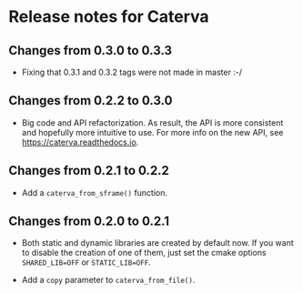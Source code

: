 # Release notes for Caterva

## Changes from 0.3.0 to 0.3.3

* Fixing that 0.3.1 and 0.3.2 tags were not made in master :-/

## Changes from 0.2.2 to 0.3.0

* Big code and API refactorization.  As result, the API is more consistent and hopefully more intuitive to use.  For more info on the new API, see https://caterva.readthedocs.io.

## Changes from 0.2.1 to 0.2.2

* Add a `caterva_from_sframe()` function. 

## Changes from 0.2.0 to 0.2.1

* Both static and dynamic libraries are created by default now. If you want to disable the creation
of one of them, just set the cmake options `SHARED_LIB=OFF` or `STATIC_LIB=OFF`.

* Add a `copy` parameter to `caterva_from_file()`.
